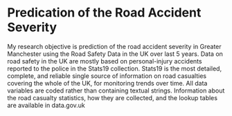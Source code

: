 # Predication of the Road Accident Severity
My research objective is prediction of the road accident severity in Greater Manchester using the Road Safety Data in the UK over last 5 years. Data on road safety in the UK are mostly based on personal-injury accidents reported to the police in the Stats19 collection. Stats19 is the most detailed, complete, and reliable single source of information on road casualties covering the whole of the UK, for monitoring trends over time. All data variables are coded rather than containing textual strings. Information about the road casualty statistics, how they are collected, and the lookup tables are available in data.gov.uk
